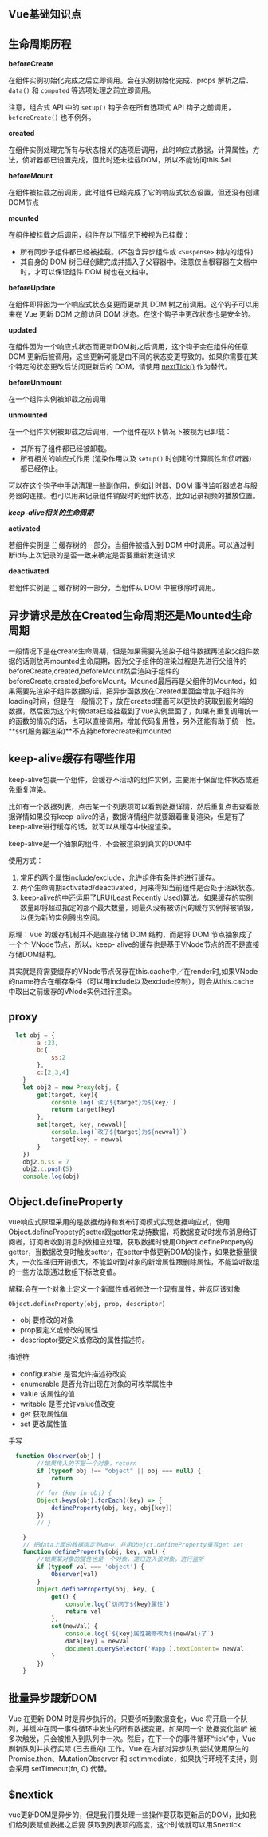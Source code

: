 ## Vue基础知识点

## 生命周期历程

**beforeCreate**

在组件实例初始化完成之后立即调用。会在实例初始化完成、props 解析之后、`data()` 和 `computed` 等选项处理之前立即调用。

注意，组合式 API 中的 `setup()` 钩子会在所有选项式 API 钩子之前调用，`beforeCreate()` 也不例外。

**created**

在组件实例处理完所有与状态相关的选项后调用，此时响应式数据，计算属性，方法，侦听器都已设置完成，但此时还未挂载DOM，所以不能访问this.$el

**beforeMount**

在组件被挂载之前调用，此时组件已经完成了它的响应式状态设置，但还没有创建DOM节点

**mounted**

在组件被挂载之后调用，组件在以下情况下被视为已挂载：

- 所有同步子组件都已经被挂载。(不包含异步组件或 `<Suspense>` 树内的组件)
- 其自身的 DOM 树已经创建完成并插入了父容器中。注意仅当根容器在文档中时，才可以保证组件 DOM 树也在文档中。

**beforeUpdate**

在组件即将因为一个响应式状态变更而更新其 DOM 树之前调用。这个钩子可以用来在 Vue 更新 DOM 之前访问 DOM 状态。在这个钩子中更改状态也是安全的。

**updated**

在组件因为一个响应式状态而更新DOM树之后调用，这个钩子会在组件的任意 DOM 更新后被调用，这些更新可能是由不同的状态变更导致的。如果你需要在某个特定的状态更改后访问更新后的 DOM，请使用 [nextTick()](https://cn.vuejs.org/api/general.html#nexttick) 作为替代。

**beforeUnmount**

在一个组件实例被卸载之前调用

**unmounted**

在一个组件实例被卸载之后调用，一个组件在以下情况下被视为已卸载：

- 其所有子组件都已经被卸载。
- 所有相关的响应式作用 (渲染作用以及 `setup()` 时创建的计算属性和侦听器) 都已经停止。

可以在这个钩子中手动清理一些副作用，例如计时器、DOM 事件监听器或者与服务器的连接。也可以用来记录组件销毁时的组件状态，比如记录视频的播放位置。

***keep-alive相关的生命周期***

**activated**

若组件实例是 [``](https://cn.vuejs.org/api/built-in-components.html#keepalive) 缓存树的一部分，当组件被插入到 DOM 中时调用。可以通过判断id与上次记录的是否一致来确定是否要重新发送请求

**deactivated**

若组件实例是 [``](https://cn.vuejs.org/api/built-in-components.html#keepalive) 缓存树的一部分，当组件从 DOM 中被移除时调用。



## 异步请求是放在Created生命周期还是Mounted生命周期

一般情况下是在create生命周期，但是如果需要先渲染子组件数据再渲染父组件数据的话则放再mounted生命周期，因为父子组件的渲染过程是先进行父组件的beforeCreate,created,beforeMount然后渲染子组件的beforeCreate,created,beforeMount，Mouned最后再是父组件的Mounted，如果需要先渲染子组件数据的话，把异步函数放在Created里面会增加子组件的loading时间，但是在一般情况下，放在created里面可以更快的获取到服务端的数据，然后因为这个时候data已经挂载到了vue实例里面了，如果有重复调用统一的函数的情况的话，也可以直接调用，增加代码复用性，另外还能有助于统一性。**ssr(服务器渲染)**不支持beforecreate和mounted

## keep-alive缓存有哪些作用

keep-alive包裹一个组件，会缓存不活动的组件实例，主要用于保留组件状态或避免重复渲染。

比如有一个数据列表，点击某一个列表项可以看到数据详情，然后重复点击查看数据详情如果没有keep-alive的话，数据详情组件就要跟着重复渲染，但是有了keep-alive进行缓存的话，就可以从缓存中快速渲染。

keep-alive是一个抽象的组件，不会被渲染到真实的DOM中

使用方式：

1. 常用的两个属性include/exclude，允许组件有条件的进行缓存。
2. 两个生命周期activated/deactivated，用来得知当前组件是否处于活跃状态。
3. keep-alive的中还运用了LRU(Least Recently Used)算法。如果缓存的实例数量即将超过指定的那个最大数量，则最久没有被访问的缓存实例将被销毁，以便为新的实例腾出空间。

原理：Vue 的缓存机制并不是直接存储 DOM 结构，而是将 DOM 节点抽象成了一个个 VNode节点，所以，keep- alive的缓存也是基于VNode节点的而不是直接存储DOM结构。

其实就是将需要缓存的VNode节点保存在this.cache中／在render时,如果VNode的name符合在缓存条件（可以用include以及exclude控制），则会从this.cache中取出之前缓存的VNode实例进行渲染。

## proxy

```js
  let obj = {
        a :23,
        b:{
            ss:2
        },
        c:[2,3,4]
    }
    let obj2 = new Proxy(obj, {
        get(target, key){
            console.log(`读了${target}为${key}`)
            return target[key]
        },
        set(target, key, newval){
            console.log(`改了${target}为${newval}`)
            target[key] = newval
        }
    })
    obj2.b.ss = 7
    obj2.c.push(5)
    console.log(obj)
```

## Object.defineProperty

vue响应式原理采用的是数据劫持和发布订阅模式实现数据响应式，使用Object.definePropety的setter跟getter来劫持数据，将数据变动时发布消息给订阅者，订阅者收到消息时做相应处理，获取数据时使用Object.definePropety的getter，当数据改变时触发setter，在setter中做更新DOM的操作，如果数据量很大，一次性递归开销很大，不能监听到对象的新增属性跟删除属性，不能监听数组的一些方法跟通过数组下标改变值。

解释:会在一个对象上定义一个新属性或者修改一个现有属性，并返回该对象

```
Object.defineProperty(obj, prop, descriptor)
```

- obj 要修改的对象
- prop要定义或修改的属性
- descrioptor要定义或修改的属性描述符。

描述符

- configurable 是否允许描述符改变
- enumerable 是否允许出现在对象的可枚举属性中
- value 该属性的值
- writable 是否允许value值改变
- get 获取属性值
- set 更改属性值

手写

```js
  function Observer(obj) {
        //如果传入的不是一个对象，return
        if (typeof obj !== "object" || obj === null) {
            return
        }
        // for (key in obj) {
        Object.keys(obj).forEach((key) => {
            defineProperty(obj, key, obj[key])
        })
        // }

    }
    // 把data上面的数据绑定到vm中，并用Obejct.defineProperty重写get set
    function defineProperty(obj, key, val) {
        //如果某对象的属性也是一个对象，递归进入该对象，进行监听
        if (typeof val === 'object') {
            Observer(val)
        }
        Object.defineProperty(obj, key, {
            get() {
                console.log(`访问了${key}属性`)
                return val
            },
            set(newVal) {
                console.log(`${key}属性被修改为${newVal}了`)
                data[key] = newVal
                document.querySelector('#app').textContent= newVal
            }
        })
    }

```

## 批量异步跟新DOM

Vue 在更新 DOM 时是异步执行的。只要侦听到数据变化，Vue 将开启一个队列，并缓冲在同一事件循环中发生的所有数据变更。如果同一个 数据变化监听 被多次触发，只会被推入到队列中一次。然后，在下一个的事件循环“tick”中，Vue 刷新队列并执行实际 (已去重的) 工作。Vue 在内部对异步队列尝试使用原生的 Promise.then、MutationObserver 和 setImmediate，如果执行环境不支持，则会采用 setTimeout(fn, 0) 代替。

## $nextick

vue更新DOM是异步的，但是我们要处理一些操作要获取更新后的DOM，比如我们给列表赋值数据之后要 获取到列表项的高度，这个时候就可以用$nextick